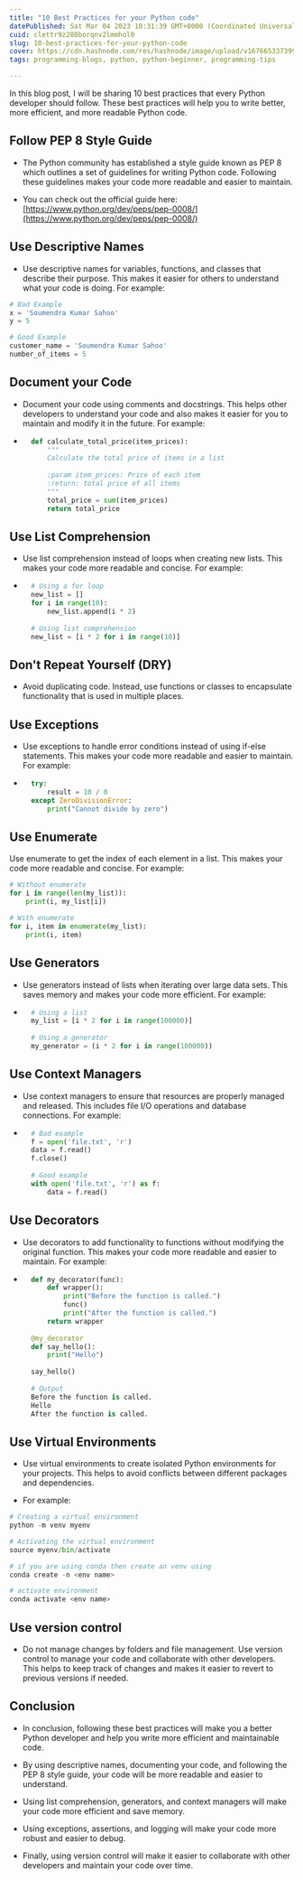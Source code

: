 ```yaml
---
title: "10 Best Practices for your Python code"
datePublished: Sat Mar 04 2023 10:31:39 GMT+0000 (Coordinated Universal Time)
cuid: clettr9z208borqnv2lmmhol0
slug: 10-best-practices-for-your-python-code
cover: https://cdn.hashnode.com/res/hashnode/image/upload/v1676653373996/6ccfacd3-2aee-4ce3-945f-f1a13589c4c2.png
tags: programming-blogs, python, python-beginner, programming-tips

---
```


In this blog post, I will be sharing 10 best practices that every Python developer should follow. These best practices will help you to write better, more efficient, and more readable Python code.

## Follow PEP 8 Style Guide

* The Python community has established a style guide known as PEP 8 which outlines a set of guidelines for writing Python code. Following these guidelines makes your code more readable and easier to maintain.
    
* You can check out the official guide here: [https://www.python.org/dev/peps/pep-0008/](https://www.python.org/dev/peps/pep-0008/)
    

## Use Descriptive Names

* Use descriptive names for variables, functions, and classes that describe their purpose. This makes it easier for others to understand what your code is doing. For example:
    

```python
# Bad Example
x = 'Soumendra Kumar Sahoo'
y = 5

# Good Example
customer_name = 'Soumendra Kumar Sahoo'
number_of_items = 5
```

## Document your Code

* Document your code using comments and docstrings. This helps other developers to understand your code and also makes it easier for you to maintain and modify it in the future. For example:
    
* ```python
    def calculate_total_price(item_prices):
        """
        Calculate the total price of items in a list
    
        :param item_prices: Price of each item 
        :return: total price of all items
        """
        total_price = sum(item_prices)
        return total_price
    ```
    

## Use List Comprehension

* Use list comprehension instead of loops when creating new lists. This makes your code more readable and concise. For example:
    
* ```python
    # Using a for loop
    new_list = []
    for i in range(10):
        new_list.append(i * 2)
    
    # Using list comprehension
    new_list = [i * 2 for i in range(10)]
    ```
    

## Don't Repeat Yourself (DRY)

* Avoid duplicating code. Instead, use functions or classes to encapsulate functionality that is used in multiple places.
    

## Use Exceptions

* Use exceptions to handle error conditions instead of using if-else statements. This makes your code more readable and easier to maintain. For example:
    
* ```python
    try:
        result = 10 / 0
    except ZeroDivisionError:
        print("Cannot divide by zero")
    ```
    

## Use Enumerate

Use enumerate to get the index of each element in a list. This makes your code more readable and concise. For example:

```python
# Without enumerate
for i in range(len(my_list)):
    print(i, my_list[i])

# With enumerate
for i, item in enumerate(my_list):
    print(i, item)
```

## Use Generators

* Use generators instead of lists when iterating over large data sets. This saves memory and makes your code more efficient. For example:
    
* ```python
    # Using a list
    my_list = [i * 2 for i in range(100000)]
    
    # Using a generator
    my_generator = (i * 2 for i in range(100000))
    ```
    

## Use Context Managers

* Use context managers to ensure that resources are properly managed and released. This includes file I/O operations and database connections. For example:
    
* ```python
    # Bad example
    f = open('file.txt', 'r')
    data = f.read()
    f.close()
    
    # Good example
    with open('file.txt', 'r') as f:
        data = f.read()
    ```
    

## Use Decorators

* Use decorators to add functionality to functions without modifying the original function. This makes your code more readable and easier to maintain. For example:
    
* ```python
    def my_decorator(func):
        def wrapper():
            print("Before the function is called.")
            func()
            print("After the function is called.")
        return wrapper
    
    @my_decorator
    def say_hello():
        print("Hello")
    
    say_hello()
    
    # Output
    Before the function is called.
    Hello
    After the function is called.
    ```
    

## Use Virtual Environments

* Use virtual environments to create isolated Python environments for your projects. This helps to avoid conflicts between different packages and dependencies.
    
* For example:
    

```python
# Creating a virtual environment
python -m venv myenv

# Activating the virtual environment
source myenv/bin/activate

# if you are using conda then create an venv using
conda create -n <env name>

# activate environment
conda activate <env name>
```

## Use version control

* Do not manage changes by folders and file management. Use version control to manage your code and collaborate with other developers. This helps to keep track of changes and makes it easier to revert to previous versions if needed.
    

## Conclusion

* In conclusion, following these best practices will make you a better Python developer and help you write more efficient and maintainable code.
    
* By using descriptive names, documenting your code, and following the PEP 8 style guide, your code will be more readable and easier to understand.
    
* Using list comprehension, generators, and context managers will make your code more efficient and save memory.
    
* Using exceptions, assertions, and logging will make your code more robust and easier to debug.
    
* Finally, using version control will make it easier to collaborate with other developers and maintain your code over time.